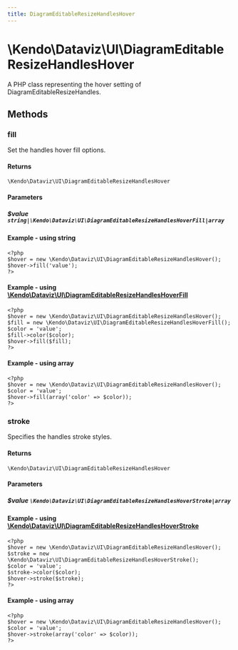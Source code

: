 ```yaml
---
title: DiagramEditableResizeHandlesHover
---
```


# \Kendo\Dataviz\UI\DiagramEditableResizeHandlesHover

A PHP class representing the hover setting of DiagramEditableResizeHandles.


## Methods

### fill

Set the handles hover fill options.

#### Returns
`\Kendo\Dataviz\UI\DiagramEditableResizeHandlesHover`

#### Parameters

##### $value `string|\Kendo\Dataviz\UI\DiagramEditableResizeHandlesHoverFill|array`




#### Example  - using string
    <?php
    $hover = new \Kendo\Dataviz\UI\DiagramEditableResizeHandlesHover();
    $hover->fill('value');
    ?>


#### Example - using [\Kendo\Dataviz\UI\DiagramEditableResizeHandlesHoverFill](/api/wrappers/php/Kendo/Dataviz/UI/DiagramEditableResizeHandlesHoverFill)
    <?php
    $hover = new \Kendo\Dataviz\UI\DiagramEditableResizeHandlesHover();
    $fill = new \Kendo\Dataviz\UI\DiagramEditableResizeHandlesHoverFill();
    $color = 'value';
    $fill->color($color);
    $hover->fill($fill);
    ?>

#### Example - using array

    <?php
    $hover = new \Kendo\Dataviz\UI\DiagramEditableResizeHandlesHover();
    $color = 'value';
    $hover->fill(array('color' => $color));
    ?>

### stroke

Specifies the handles stroke styles.

#### Returns
`\Kendo\Dataviz\UI\DiagramEditableResizeHandlesHover`

#### Parameters

##### $value `\Kendo\Dataviz\UI\DiagramEditableResizeHandlesHoverStroke|array`


#### Example - using [\Kendo\Dataviz\UI\DiagramEditableResizeHandlesHoverStroke](/api/wrappers/php/Kendo/Dataviz/UI/DiagramEditableResizeHandlesHoverStroke)
    <?php
    $hover = new \Kendo\Dataviz\UI\DiagramEditableResizeHandlesHover();
    $stroke = new \Kendo\Dataviz\UI\DiagramEditableResizeHandlesHoverStroke();
    $color = 'value';
    $stroke->color($color);
    $hover->stroke($stroke);
    ?>

#### Example - using array

    <?php
    $hover = new \Kendo\Dataviz\UI\DiagramEditableResizeHandlesHover();
    $color = 'value';
    $hover->stroke(array('color' => $color));
    ?>

